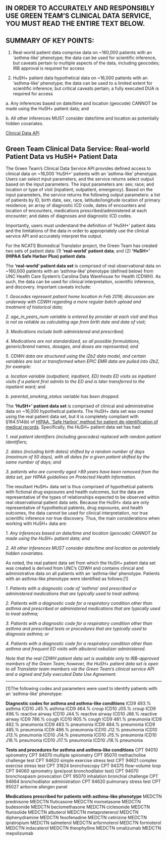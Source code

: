 ## IN ORDER TO ACCURATELY AND RESPONSIBLY USE GREEN TEAM’S CLINICAL DATA SERVICE, YOU MUST READ THE ENTIRE TEXT BELOW.

## SUMMARY OF KEY POINTS:
1. Real-world patient data comprise data on ~160,000 patients with an ‘asthma-like’ phenotype; the data can be used for scientific inference, but caveats pertain to multiple aspects of the data, including geocodes; IRB approval is required for access

2. HuSH+ patient data hypothetical data on ~16,000 patients with an ‘asthma-like’ phenotype; the data can be used to a limited extent for scientific inference, but critical caveats pertain; a fully executed DUA is required for access

a. Any inferences based on date/time and location (geocode) CANNOT be made using the HuSH+ patient data; and

b. All other inferences MUST consider date/time and location as potentially hidden covariates.

[Clinical Data API](https://translator.ncats.io/)

## Green Team Clinical Data Service: Real-world Patient Data vs HuSH+ Patient Data

The Green Team’s Clinical Data Service API provides defined access to clinical data on ~16,000 ‘HuSH+’ patients with an ‘asthma-like’ phenotype. Users can select input parameters, and the service returns select output based on the input parameters. The input parameters are: sex; race; and location or type of visit (inpatient, outpatient, emergency). Based on the input parameters, the service returns the following output parameters: a list of patients by ID, birth date, sex, race, latitude/longitude location of primary residence; an array of diagnostic ICD code, dates of encounters and location of encounters, medications prescribed/administered at each encounter; and dates of diagnoses and diagnostic ICD codes.

Importantly, users must understand the definition of ‘HuSH+’ patient data and the limitations of the data in order to appropriately use the clinical service API and accurately interpret the output.

For the NCATS Biomedical Translator project, the Green Team has created two sets of patient data: (1) **‘real-world’ patient data**; and (2) **'HuSH+’ (HIPAA Safe Harbor Plus) patient data**.

The **‘real-world’ patient data set** is comprised of real observational data on ~160,000 patients with an ‘asthma-like’ phenotype (defined below) from UNC Health Care System’s Carolina Data Warehouse for Health (CDWH). As such, the data can be used for clinical interpretation, scientific inference, and discovery. Important caveats include:

*1.	Geocodes represent patient home location in Feb 2016; discussion are underway with CDWH regarding a more regular batch upload and treatment of historical data;*

*2.	age_in_years_num variable is entered by provider at each visit and thus is not as reliable as calculating age from birth date and date of visit;*

*3.	Medications include both administered and prescribed;*

*4.	Medications are not standardized, so all possible formulations, generic/brand names, dosages, and doses are represented; and*

*5.	CDWH data are structured using the i2b2 data model, and certain variables are lost or transformed when EPIC EMR data are pulled into i2b2, for example:*

*a. location variable (outpatient, inpatient, ED) treats ED visits as inpatient visits if a patient first admits to the ED and is later transferred to the inpatient ward;* and

*b. parental_smoking_status variable has been dropped.*

The **‘HuSH+’ patient data set** is comprised of clinical and administrative data on ~16,000 hypothetical patients. The HuSH+ data set was created using the real patient data set, but it is completely compliant with §164.514(b) of [HIPAA, 'Safe Harbor' method for patient de-identification of medical records](https://www.hhs.gov/hipaa/for-professionals/privacy/special-topics/de-identification). Specifically, the HuSH+ patient data set has had:

*1.	real patient identifiers (including geocodes) replaced with random patient identifiers;*

*2.	dates (including birth dates) shifted by a random number of days (maximum of 50 days), with all dates for a given patient shifted by the same number of days; and*

*3.	patients who are currently aged >89 years have been removed from the data set, per HIPAA guidelines on Protected Health Information.*

The resultant HuSH+ data set is thus comprised of hypothetical patients with fictional drug exposures and health outcomes, but the data are representative of the types of relationships expected to be observed within real observational patient data sets. Because the HuSH+ data are only representative of hypothetical patients, drug exposures, and health outcomes, the data cannot be used for clinical interpretation, nor true scientific inference nor true discovery. Thus, the main considerations when working with HuSH+ data are:

*1.	Any inferences based on date/time and location (geocode) CANNOT be made using the HuSH+ patient data; and*

*2.	All other inferences MUST consider date/time and location as potentially hidden covariates.*

As noted, the real patient data set from which the HuSH+ patient data set was created is derived from UNC’s CDWH and contains clinical and administrative data on all patients with an ‘asthma-like’ phenotype. Patients with an asthma-like phenotype were identified as follows:[1]

*1.	Patients with a diagnostic code of ‘asthma’ and prescribed or administered medications that are typically used to treat asthma;*

*2.	Patients with a diagnostic code for a respiratory condition other than asthma and prescribed or administered medications that are typically used to treat asthma;*

*3.	Patients with a diagnostic code for a respiratory condition other than asthma and prescribed tests or procedures that are typically used to diagnosis asthma; or*

*4.	Patients with a diagnostic code for a respiratory condition other than asthma and frequent ED visits with albuterol nebulizer administered.*

*Note that the real CDWH patient data set is available only to IRB-approved members of the Green Team; however, the HuSH+ patient data set is open to all Translator team members via the Green Team’s clinical service API and a signed and fully executed Data Use Agreement.*


___

[1]The following codes and parameters were used to identify patients with an ‘asthma-like’ phenotype:

**Diagnostic codes for asthma and asthma-like conditions**
ICD9	493.%	asthma
ICD10	J45.%	asthma
ICD9	464.%	croup
ICD10	J05.%	croup
ICD9	496.%	reactive airway
ICD10	J44.%	reactive airway
ICD10	J66.%	reactive airway
ICD9	786.%	cough
ICD10	R05.%	cough
ICD9	481.%	pneumonia
ICD9	482.%	pneumonia
ICD9	483.%	pneumonia
ICD9	484.%	pneumonia
ICD9	485.%	pneumonia
ICD9	486.%	pneumonia
ICD10	J12.%	pneumonia
ICD10	J13.%	pneumonia
ICD10	J14.%	pneumonia
ICD10	J15.%	pneumonia
ICD10	J16.%	pneumonia
ICD10	J17.%	pneumonia
ICD10	J18.%	pneumonia

**Tests and procedures for asthma and asthma-like conditions**
CPT	94010	spirometry
CPT	94070	multiple spirometry
CPT	95070	methacholine challenge test
CPT	94620	simple exercise stress test
CPT	94621	complex exercise stress test
CPT	31624	bronchoscopy
CPT	94375	flow-volume loop
CPT	94060	spirometry (pre/post bronchodilator test)
CPT	94070	bronchospasm provocation
CPT	95070	inhalation bronchial challenge
CPT	94664	bronchodilator administration
CPT	94620	pulmonary stress test
CPT	95027	airborne allergen panel

**Medications prescribed for patients with asthma-like phenotype**
MEDCTN		prednisone
MEDCTN		fluticasone
MEDCTN		mometasone
MEDCTN		budesonide
MEDCTN		beclomethasone
MEDCTN		ciclesonide
MEDCTN		flunisolide
MEDCTN		albuterol
MEDCTN		metaproterenol
MEDCTN		diphenydramine
MEDCTN		fexofenadine
MEDCTN		cetirizine
MEDCTN		ipratropium
MEDCTN		salmeterol
MEDCTN		arformoterol
MEDCTN		formoterol
MEDCTN		indacaterol
MEDCTN		theophylline
MEDCTN		omalizumab
MEDCTN		mepolizumab
